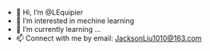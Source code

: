 - 👋 Hi, I’m @LEquipier
- 👀 I’m interested in mechine learning
- 🌱 I’m currently learning ...
- 📫 Connect with me by email: JacksonLiu1010@163.com

<!---
LEquipier/LEquipier is a ✨ special ✨ repository because its `README.md` (this file) appears on your GitHub profile.
You can click the Preview link to take a look at your changes.
--->
